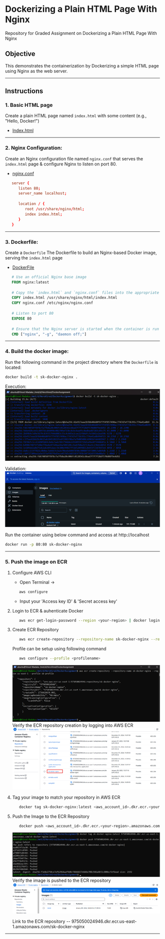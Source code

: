 # Dockerizing a Plain HTML Page With Nginx
Repository for Graded Assignment on Dockerizing a Plain HTML Page With Nginx

## Objective
This demonstrates the containerization by Dockerizing a simple HTML page using Nginx as the web server.

---

## Instructions

### 1. Basic HTML page
Create a plain HTML page named `index.html` with some content (e.g., "Hello, Docker!")
   - [Index.html](Files/Index.html)

---

### 2. Nginx Configuration:
Create an Nginx configuration file named `nginx.conf` that serves the `index.html` page & configure Nginx to listen on port 80.
   - [nginx.conf](Files/nginx.conf)
   ```nginx.conf
      server {
         listen 80;
         server_name localhost;

         location / {
            root /usr/share/nginx/html;
            index index.html;
         }
      }
   ```

---

### 3. Dockerfile:
Create a `Dockerfile` The Dockerfile to build an Nginx-based Docker image, serving the `index.html` page
   - [DockerFile](Files/DockerFile)
   ```Dockerfile
      # Use an official Nginx base image
      FROM nginx:latest

      # Copy the `index.html` and `nginx.conf` files into the appropriate location in the container
      COPY index.html /usr/share/nginx/html/index.html
      COPY nginx.conf /etc/nginx/nginx.conf

      # Listen to port 80
      EXPOSE 80

      # Ensure that the Nginx server is started when the container is run
      CMD ["nginx", "-g", "daemon off;"]
   ```

---

### 4. Build the docker image:
 Run the following command in the project directory where the `Dockerfile` is located:
   ```bash
   docker build -t sk-docker-nginx .
   ```
   Execution: 
      ![DockerBuild](Images/dockerBuild.png)
   
   Validation:
      ![DockerImage](Images/DockerImage.png)

   Run the container using below command and access at http://localhost
   ```bash
   docker run -p 80:80 sk-docker-nginx
   ```

---

### 5. Push the image on ECR
1. Configure AWS CLI
   - Open Terminal -> 
   ```bash
      aws configure
   ```
   - Input your 'Access key ID' & 'Secret access key'
2. Login to ECR & auhenticate Docker
   ```bash
      aws ecr get-login-password --region <your-region> | docker login --username AWS --password-stdin <aws_account_id>.dkr.ecr.<your-region>.amazonaws.com
   ```
3. Create ECR Repository
   ```bash
      aws ecr create-repository --repository-name sk-docker-nginx --region <your-region> --profile <your-profile>
   ```
   Profile can be setup using following command
   ```bash
      aws configure --profile <profilename>
   ```
      ![RepoCreation](Images/ECRCreationConsole.png)
   Verify the ECR repository creation by logging into AWS ECR
      ![Verification](Images/ECRRepoAWS.png)

4. Tag your image to match your repository in AWS ECR
   ```bash
      docker tag sk-docker-nginx:latest <aws_account_id>.dkr.ecr.<your-region>.amazonaws.com/sk-docker-nginx:latest
   ```
5. Push the Image to the ECR Repository
   ```bash
      docker push <aws_account_id>.dkr.ecr.<your-region>.amazonaws.com/sk-docker-nginx:latest
   ```
      ![DockerTag&Push](Images/DockerTag&Push.png)
   Verify the image is pushed to the ECR repository
      ![DockerPushVerification](Images/DockerPushVerification.png)

   Link to the ECR repository -- 975050024946.dkr.ecr.us-east-1.amazonaws.com/sk-docker-nginx 
   
---

